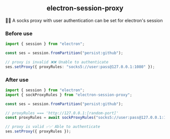 <h2 align="center">electron-session-proxy</h2>

🎉🎉 A socks proxy with user authentication can be set for electron's session

### Before use

```ts
import { session } from "electron";

const ses = session.fromPartition("persist:github");

// proxy is invalid ❌❌ Unable to authenticate
ses.setProxy({ proxyRules: "socks5://user:pass@127.0.0.1:1080" });
```

### After use

```ts
import { session } from "electron";
import { sockProxyRules } from "electron-session-proxy";

const ses = session.fromPartition("persist:github");

// proxyRules === 'http://127.0.0.1:[random-port]'
const proxyRules = await sockProxyRules("socks5://user:pass@127.0.0.1:1080");

// proxy is valid ✅✅ Able to authenticate
ses.setProxy({ proxyRules });
```
